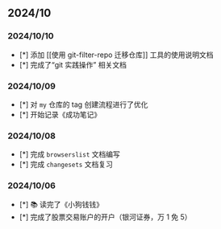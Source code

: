 ## 2024/10

### 2024/10/10

- [*] 添加 [[使用 git-filter-repo 迁移仓库]] 工具的使用说明文档
- [*] 完成了“git 实践操作” 相关文档

### 2024/10/09

- [*] 对 `my` 仓库的 tag 创建流程进行了优化
- [*] 开始记录《成功笔记》

### 2024/10/08

- [*] 完成 `browserslist` 文档编写
- [*] 完成 `changesets` 文档复习

### 2024/10/06

- [*] 📚 读完了《小狗钱钱》 
- [*] 完成了股票交易账户的开户（银河证券，万 1 免 5）
